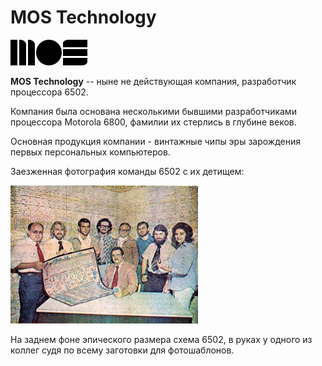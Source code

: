 # MOS Technology

![mos_technology](/BreakingNESWiki/imgstore/mos_technology.png)

**MOS Technology** -- ныне не действующая компания, разработчик процессора 6502.

Компания была основана несколькими бывшими разработчиками процессора Motorola 6800, фамилии их стерлись в глубине веков.

Основная продукция компании - винтажные чипы эры зарождения первых персональных компьютеров.

Заезженная фотография команды 6502 с их детищем:

![mos_technology_6502_team](/BreakingNESWiki/imgstore/mos_technology_6502_team.gif)

На заднем фоне эпического размера схема 6502, в руках у одного из коллег судя по всему заготовки для фотошаблонов.
